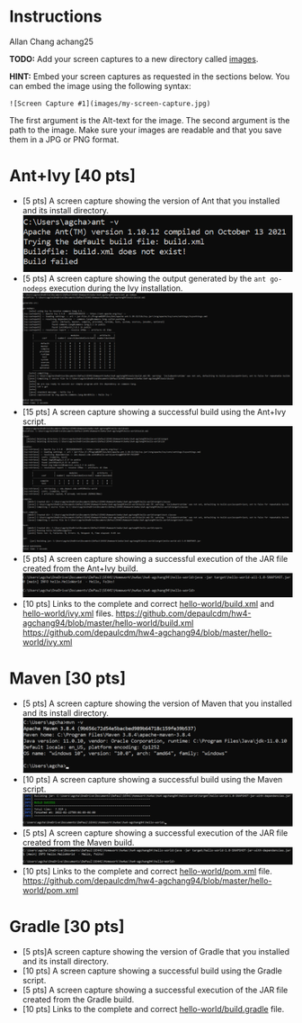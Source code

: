 # Instructions
Allan Chang achang25

**TODO:** Add your screen captures to a new directory called [images](images).

**HINT:** Embed your screen captures as requested in the sections below. You can embed the image using the following syntax:

```
![Screen Capture #1](images/my-screen-capture.jpg)
```

The first argument is the Alt-text for the image. The second argument is the path to the image. Make sure your images are readable and that you save them in a JPG or PNG format.

# Ant+Ivy [40 pts]
- [5 pts] A screen capture showing the version of Ant that you installed and its install directory.
![Screen Capture #1](images/ant_install.png)
- [5 pts] A screen capture showing the output generated by the `ant go-nodeps` execution during the Ivy installation.
![Screen Capture #2](images/ant_go-nodeps.png)
- [15 pts] A screen capture showing a successful build using the Ant+Ivy script.
![Screen Capture #3](images/ant_build.png)
- [5 pts] A screen capture showing a successful execution of the JAR file created from the Ant+Ivy build.
![Screen Capture #3](images/ant_successful_execution.png)
- [10 pts] Links to the complete and correct [hello-world/build.xml](hello-world/build.xml) and [hello-world/ivy.xml](hello-world/ivy.xml) files.
https://github.com/depaulcdm/hw4-agchang94/blob/master/hello-world/build.xml
https://github.com/depaulcdm/hw4-agchang94/blob/master/hello-world/ivy.xml
# Maven [30 pts]
- [5 pts] A screen capture showing the version of Maven that you installed and its install directory.
![Screen Capture #4](images/maven_install.png)
- [10 pts] A screen capture showing a successful build using the Maven script.
![Screen Capture #5](images/maven_build.png)
- [5 pts] A screen capture showing a successful execution of the JAR file created from the Maven build.
![Screen Capture #4](images/maven_successful_execution.png)
- [10 pts] Links to the complete and correct [hello-world/pom.xml](hello-world/pom.xml) file.
https://github.com/depaulcdm/hw4-agchang94/blob/master/hello-world/pom.xml

# Gradle [30 pts]
- [5 pts]A screen capture showing the version of Gradle that you installed and its install directory.
- [10 pts] A screen capture showing a successful build using the Gradle script.
- [5 pts] A screen capture showing a successful execution of the JAR file created from the Gradle build.
- [10 pts] Links to the complete and correct [hello-world/build.gradle](hello-world/build.gradle) file.
